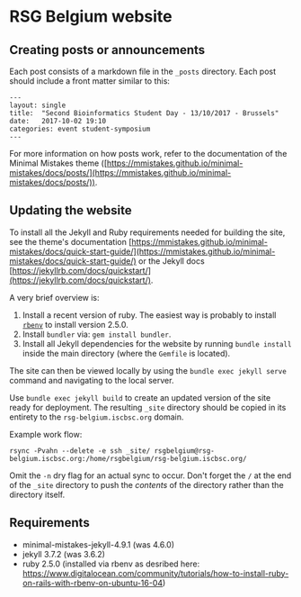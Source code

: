 # RSG Belgium website

## Creating posts or announcements

Each post consists of a markdown file in the `_posts` directory. Each post should include a front matter similar to this:
```
---
layout: single
title:  "Second Bioinformatics Student Day - 13/10/2017 - Brussels"
date:   2017-10-02 19:10
categories: event student-symposium
---
```

For more information on how posts work, refer to the documentation of the Minimal Mistakes theme ([https://mmistakes.github.io/minimal-mistakes/docs/posts/](https://mmistakes.github.io/minimal-mistakes/docs/posts/)).

## Updating the website

To install all the Jekyll and Ruby requirements needed for building the site, see the theme's documentation [https://mmistakes.github.io/minimal-mistakes/docs/quick-start-guide/](https://mmistakes.github.io/minimal-mistakes/docs/quick-start-guide/) or the Jekyll docs [https://jekyllrb.com/docs/quickstart/](https://jekyllrb.com/docs/quickstart/).

A very brief overview is:

1. Install a recent version of ruby. The easiest way is probably to install [`rbenv`](https://github.com/rbenv/rbenv) to install version 2.5.0.
2. Install `bundler` via: `gem install bundler`.
3. Install all Jekyll dependencies for the website by running `bundle install` inside the main directory (where the `Gemfile` is located).

The site can then be viewed locally by using the `bundle exec jekyll serve` command and navigating to the local server.

Use `bundle exec jekyll build` to create an updated version of the site ready for deployment. The resulting `_site` directory should be copied in its entirety to the `rsg-belgium.iscbsc.org​` domain.

Example work flow:

`rsync -Pvahn --delete -e ssh _site/ rsgbelgium@rsg-belgium.iscbsc.org:/home/rsgbelgium/rsg-belgium.iscbsc.org/`

Omit the `-n` dry flag for an actual sync to occur. Don't forget the `/` at the end of the `_site` directory to push the *contents* of the directory rather than the directory itself.

## Requirements

- minimal-mistakes-jekyll-4.9.1 (was 4.6.0)
- jekyll 3.7.2 (was 3.6.2)
- ruby 2.5.0 (installed via rbenv as desribed here: https://www.digitalocean.com/community/tutorials/how-to-install-ruby-on-rails-with-rbenv-on-ubuntu-16-04)
